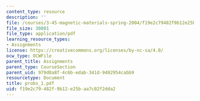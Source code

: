 ```yaml
---
content_type: resource
description: ''
file: /courses/3-45-magnetic-materials-spring-2004/f19e2c79482f9b12e25baa7c02f2dda2_probs_1.pdf
file_size: 30801
file_type: application/pdf
learning_resource_types:
- Assignments
license: https://creativecommons.org/licenses/by-nc-sa/4.0/
ocw_type: OCWFile
parent_title: Assignments
parent_type: CourseSection
parent_uid: 979d0a8f-4c6b-edab-341d-9492954cabb9
resourcetype: Document
title: probs_1.pdf
uid: f19e2c79-482f-9b12-e25b-aa7c02f2dda2
---
```

